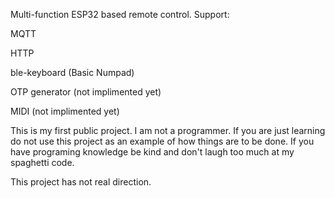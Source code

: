 Multi-function ESP32 based remote control.
Support:

  MQTT
   
  HTTP
  
  ble-keyboard (Basic Numpad)
  
  OTP generator (not implimented yet)
  
  MIDI  (not implimented yet)



This is my first public project. I am not a programmer. If you are just learning do not use this project as an example of how things are to be done. If you have programing knowledge be kind and don't laugh too much at my spaghetti code.

This project has not real direction. 
